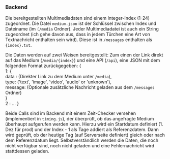 ### Backend

Die bereitgestellten Multimediadaten sind einem Integer-Index (1-24) zugeordnet. Die Datei ``medium.json`` ist der Schlüssel zwischen Index und Dateiname (im ``(/media`` Ordner). Jeder Multimediadatei ist auch ein String zugeordnet (ich gehe davon aus, dass in jedem Türchen eine Art von Textnachricht enthalten sein wird). Diese ist in ``/messages`` enthalten als ``{index}.txt``.  

Die Daten werden auf zwei Weisen bereitgestellt: Zum einen der Link direkt auf das Medium (``/media/{index}``) und eine API (``/api``), eine JSON mit dem folgenden Format zurückgegeben: {    
    1: {  
        data : (Direkter Link zu dem Medium unter ``/media``),  
        type: ('text', 'image', 'video', 'audio' or 'unknown'),  
        message: (Optionale zusätzliche Nachricht geladen aus dem ``/messages`` Ordner)       
    }  
    2 : ...
}  

Beide Calls sind im Backend mit einem Zeit-Checker versehen (implementiert in ``timing.js``), der überprüft, ob das angefragte Medium überhaupt aufgerufen werden kann. Hierzu wird ein Startdatum definiert (1. Dez für prod) und der Index - 1 als Tage addiert als Referenzdatem. Dann wird geprüft, ob der heutige Tag (auf Serverseite definiert) gleich oder nach dem Referenzdatum liegt. Selbstverständlich werden die Daten, die noch nicht verfügbar sind, noch nicht geladen und eine Fehlernachricht wird stattdessen geladen.